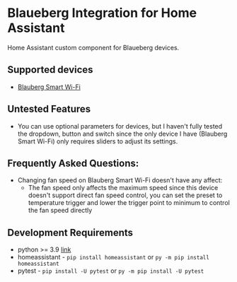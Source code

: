 # Blaueberg Integration for Home Assistant
Home Assistant custom component for Blaueberg devices.

## Supported devices
- [Blauberg Smart Wi-Fi](https://blaubergventilatoren.de/en/product/smart-wifi)

## Untested Features
- You can use optional parameters for devices, but I haven't fully tested the dropdown, button and switch since the only device I have (Blauberg Smart Wi-Fi) only requires sliders to adjust its settings.

## Frequently Asked Questions:
 - Changing fan speed on Blauberg Smart Wi-Fi doesn't have any affect:
   - The fan speed only affects the maximum speed since this device doesn't support direct fan speed control, you can set the preset to temperature trigger and lower the trigger point to minimum to control the fan speed directly
## Development Requirements
- python >= 3.9 [link](https://www.python.org/downloads/release/python-390/)
- homeassistant - `pip install homeassistant` or `py -m pip install homeassistant`
- pytest -  `pip install -U pytest` or `py -m pip install -U pytest`
